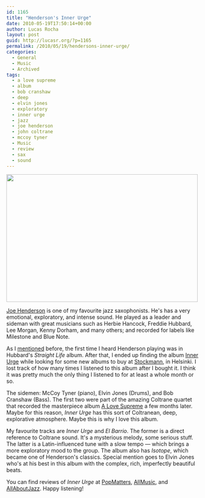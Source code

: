 ```yaml
---
id: 1165
title: "Henderson's Inner Urge"
date: 2010-05-19T17:50:14+00:00
author: Lucas Rocha
layout: post
guid: http://lucasr.org/?p=1165
permalink: /2010/05/19/hendersons-inner-urge/
categories:
  - General
  - Music
  - Archived
tags:
  - a love supreme
  - album
  - bob cranshaw
  - deep
  - elvin jones
  - exploratory
  - inner urge
  - jazz
  - joe henderson
  - john coltrane
  - mccoy tyner
  - Music
  - review
  - sax
  - sound
---
```

<img class="size-full wp-image-1167  alignnone" src="http://lucasr.org/wp-content/uploads/2010/05/inner-urge.jpg" width="500" height="333" />

[Joe Henderson](http://en.wikipedia.org/wiki/Joe_Henderson) is one of my
favourite jazz saxophonists. He's has a very emotional, exploratory, and
intense sound. He played as a leader and sideman with great musicians such as
Herbie Hancock, Freddie Hubbard, Lee Morgan, Kenny Dorham, and many others; and
recorded for labels like Milestone and Blue Note.

As I [mentioned](http://lucasr.org/2010/05/11/hubbards-straight-life/) before,
the first time I heard Henderson playing was in Hubbard's _Straight Life_
album. After that, I ended up finding the album [Inner
Urge](http://en.wikipedia.org/wiki/Inner_Urge) while looking for some new
albums to buy at [Stockmann](http://www.stockmann.fi/portal/en/), in Helsinki.
I lost track of how many times I listened to this album after I bought it. I
think it was pretty much the only thing I listened to for at least a whole
month or so.

The sidemen: McCoy Tyner (piano), Elvin Jones (Drums), and Bob Cranshaw (Bass).
The first two were part of the amazing Coltrane quartet that recorded the
masterpiece album [A Love Supreme](http://en.wikipedia.org/wiki/A_Love_Supreme)
a few months later. Maybe for this reason, _Inner Urge_ has this sort of
Coltranean, deep, explorative atmosphere. Maybe this is why I love this album.

My favourite tracks are _Inner Urge_ and _El Barrio_. The former is a direct
reference to Coltrane sound. It's a mysterious melody, some serious stuff. The
latter is a Latin-influenced tune with a slow tempo — which brings a more
exploratory mood to the group. The album also has _Isotope_, which became one
of Henderson's classics. Special mention goes to Elvin Jones who's at his best
in this album with the complex, rich, imperfectly beautiful beats.

You can find reviews of _Inner Urge_ at
[PopMatters](http://www.popmatters.com/music/reviews/h/hendersonjoe-inner.shtml),
[AllMusic](http://www.allmusic.com/cg/amg.dll?p=amg&sql=10:jxfuxq9gldae), and
[AllAboutJazz](http://www.allaboutjazz.com/php/article.php?id=14007). Happy
listening!
